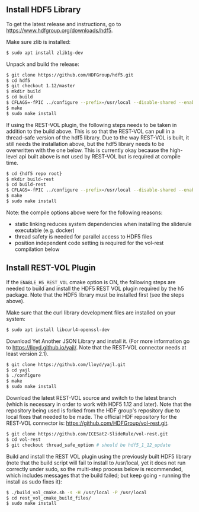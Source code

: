 ## Install HDF5 Library

To get the latest release and instructions, go to https://www.hdfgroup.org/downloads/hdf5.

Make sure zlib is installed:
```bash
$ sudo apt install zlib1g-dev
```

Unpack and build the release:
```bash
$ git clone https://github.com/HDFGroup/hdf5.git
$ cd hdf5
$ git checkout 1.12/master
$ mkdir build
$ cd build
$ CFLAGS=-fPIC ../configure --prefix=/usr/local --disable-shared --enable-build-mode=production
$ make
$ sudo make install
```

If using the REST-VOL plugin, the following steps needs to be taken in addition to the build above.  This is so that the REST-VOL can pull in a thread-safe version of the hdf5 library.  Due to the way REST-VOL is built, it still needs the installation above, but the hdf5 library needs to be overwritten with the one below.  This is currently okay because the high-level api built above is not used by REST-VOL but is required at compile time.
```bash
$ cd {hdf5 repo root}
$ mkdir build-rest
$ cd build-rest
$ CFLAGS=-fPIC ../configure --prefix=/usr/local --disable-shared --enable-build-mode=production --enable-threadsafe --disable-hl
$ make
$ sudo make install
```

Note: the compile options above were for the following reasons:
* static linking reduces system dependencies when installing the sliderule executable (e.g. docker)
* thread safety is needed for parallel access to HDF5 files
* position independent code setting is required for the vol-rest compilation below

## Install REST-VOL Plugin

If the `ENABLE_H5_REST_VOL` cmake option is ON, the following steps are needed to build and install the HDF5 REST VOL plugin required by the h5 package.  Note that the HDF5 library must be installed first (see the steps above).

Make sure that the curl library development files are installed on your system:
```bash
$ sudo apt install libcurl4-openssl-dev
```

Download Yet Another JSON Library and install it. (For more information go to https://lloyd.github.io/yajl/. Note that the REST-VOL connector needs at least version  2.1).
```bash
$ git clone https://github.com/lloyd/yajl.git
$ cd yajl
$ ./configure
$ make
$ sudo make install
```

Download the latest REST-VOL source and switch to the latest branch (which is necessary in order to work with HDF5 1.12 and later).  Note that the repository being used is forked from the HDF group's repository due to local fixes that needed to be made.  The official HDF repository for the REST-VOL connector is: https://github.com/HDFGroup/vol-rest.git.
```bash
$ git clone https://github.com/ICESat2-SlideRule/vol-rest.git
$ cd vol-rest
$ git checkout thread_safe_option # should be hdf5_1_12_update
```

Build and install the REST VOL plugin using the previously built HDF5 library (note that the build script will fail to install to /usr/local, yet it does not run correctly under sudo, so the multi-step process below is recommended, which includes messages that the build failed; but keep going - running the install as sudo fixes it):
```bash
$ ./build_vol_cmake.sh -s -H /usr/local -P /usr/local
$ cd rest_vol_cmake_build_files/
$ sudo make install
```